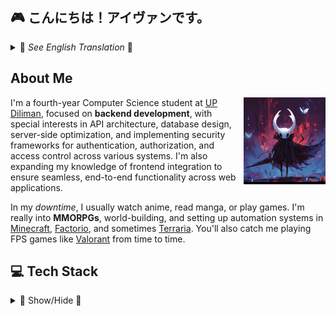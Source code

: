 ## 🎮 こんにちは！アイヴァンです。
<details>
    <summary>🌌 <i>See English Translation</i> 🌌</summary>
    <p>Hi! I'm Ivan. ⚔️</p>
</details>

## About Me
<img align="right" width="26%" src="images/hollow-knight.png"/>

I'm a fourth-year Computer Science student at [UP Diliman](https://upd.edu.ph/), focused on **backend development**, with special interests in API architecture, database design, server-side optimization, and implementing security frameworks for authentication, authorization, and access control across various systems. I'm also expanding my knowledge of frontend integration to ensure seamless, end-to-end functionality across web applications.

In my *downtime*, I usually watch anime, read manga, or play games. I'm really into <strong>MMORPGs</strong>, world-building, and setting up automation systems in [Minecraft](https://www.minecraft.net/en-us), [Factorio](https://www.factorio.com/), and sometimes [Terraria](https://terraria.org/). You'll also catch me playing FPS games like [Valorant](https://playvalorant.com/en-sg/) from time to time.

<!-- <div align="center">
    <a href="https://git.io/streak-stats"><img src="https://streak-stats.demolab.com?user=ZenoxisIV&theme=tokyonight-duo&mode=weekly" alt="GitHub Streak" /></a>
</div> -->

## 💻 Tech Stack 
<details>
<summary>🔹 Show/Hide 🔹</summary>
<div align="center">
    <h3>Programming Languages</h3>
    <div>
        <img src="https://img.shields.io/badge/python-3670A0?style=for-the-badge&logo=python&logoColor=ffdd54" alt="Python">
        <img src="https://img.shields.io/badge/c-%2300599C.svg?style=for-the-badge&logo=c&logoColor=white" alt="C">
        <img src="https://img.shields.io/badge/c++-%2300599C.svg?style=for-the-badge&logo=c%2B%2B&logoColor=white" alt="C++">
    </div>
    <h3>Web Technologies</h3>
    <div>
        <img src="https://img.shields.io/badge/javascript-%23323330.svg?style=for-the-badge&logo=javascript&logoColor=%23F7DF1E" alt="JavaScript">
        <img src="https://img.shields.io/badge/typescript-%23007ACC.svg?style=for-the-badge&logo=typescript&logoColor=white" alt="TypeScript">
        <img src="https://img.shields.io/badge/php-%23777BB4.svg?style=for-the-badge&logo=php&logoColor=white" alt="PHP">
        <img src="https://img.shields.io/badge/html5-%23E34F26.svg?style=for-the-badge&logo=html5&logoColor=white" alt="HTML5">
        <img src="https://img.shields.io/badge/css3-%231572B6.svg?style=for-the-badge&logo=css3&logoColor=white" alt="CSS3">
    </div>
    <h3>Frameworks</h3>
    <div>
        <img src="https://img.shields.io/badge/svelte-%23f1413d.svg?style=for-the-badge&logo=svelte&logoColor=white" alt="Svelte">
        <img src="https://img.shields.io/badge/laravel-%23FF2D20.svg?style=for-the-badge&logo=laravel&logoColor=white" alt="Laravel">
        <img src="https://img.shields.io/badge/bootstrap-%238511FA.svg?style=for-the-badge&logo=bootstrap&logoColor=white" alt="Bootstrap">
        <img src="https://img.shields.io/badge/tailwindcss-%2338B2AC.svg?style=for-the-badge&logo=tailwind-css&logoColor=white" alt="Tailwind CSS">
    </div>
    <h3>Databases and Server Management</h3>
    <div>
        <img src="https://img.shields.io/badge/mysql-4479A1.svg?style=for-the-badge&logo=mysql&logoColor=white" alt="MySQL">
        <img src="https://img.shields.io/badge/postgres-%23316192.svg?style=for-the-badge&logo=postgresql&logoColor=white" alt="Postgres">
        <img src="https://img.shields.io/badge/apache-%23D42029.svg?style=for-the-badge&logo=apache&logoColor=white" alt="Apache">
        <img src="https://img.shields.io/badge/node.js-6DA55F?style=for-the-badge&logo=node.js&logoColor=white" alt="NodeJS">
    </div>
    <h3>Toolkits</h3>
    <div>
        <img src="https://img.shields.io/badge/-playwright-%232EAD33?style=for-the-badge&logo=playwright&logoColor=white" alt="Playwright">
        <img src="https://img.shields.io/badge/vite-%23646CFF.svg?style=for-the-badge&logo=vite&logoColor=white" alt="Vite">
        <img src="https://img.shields.io/badge/git-%23F05033.svg?style=for-the-badge&logo=git&logoColor=white" alt="Git">
    </div>
</div>
</details>
